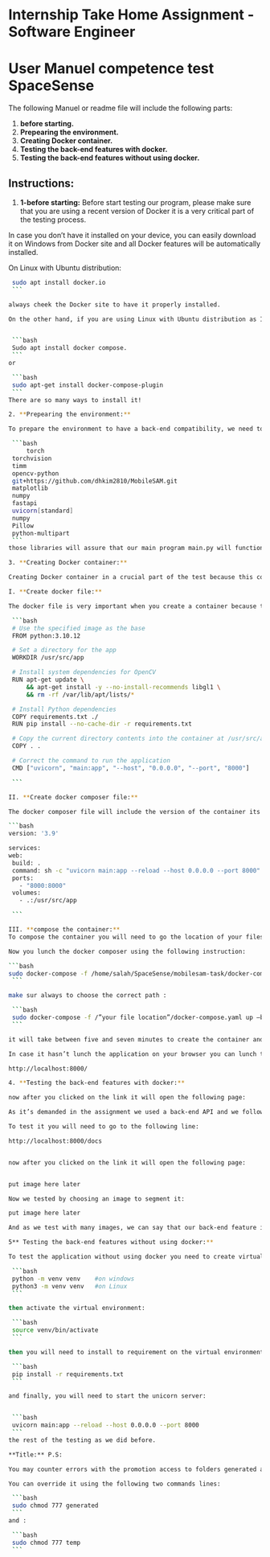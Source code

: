 # Internship Take Home Assignment - Software Engineer
# User Manuel competence test SpaceSense
The following Manuel or readme file will include the following parts:

1. **before starting.**
2. **Prepearing the environment.**
3. **Creating Docker container.**
4. **Testing the back-end features with docker.**
5. **Testing the back-end features without using docker.**


## Instructions:

1. **1-before starting:**
Before start testing our program, please make sure that you are using a recent version of Docker it is a very critical part of the testing process.

In case you don’t have it installed on your device, you can easily download it on Windows from Docker site and all Docker features will be automatically installed.

On Linux with Ubuntu distribution:

   ```bash
    sudo apt install docker.io
    ```

always cheek the Docker site to have it properly installed.

On the other hand, if you are using Linux with Ubuntu distribution as I did its crucial to have docker compose installed. You can easily install it using the apt library using the following instruction:


    ```bash
    Sudo apt install docker compose.
    ```
or

    ```bash
    sudo apt-get install docker-compose-plugin
    ```
There are so many ways to install it!

2. **Prepearing the environment:**

To prepare the environment to have a back-end compatibility, we need to modify the file requirements.txt to include the necessary libraries so that our program work properly:

    ```bash
        torch
    torchvision
    timm
    opencv-python
    git+https://github.com/dhkim2810/MobileSAM.git
    matplotlib
    numpy
    fastapi
    uvicorn[standard]
    numpy
    Pillow
    python-multipart
    ```
those libraries will assure that our main program main.py will function without problems:  

3. **Creating Docker container:**

Creating Docker container in a crucial part of the test because this container will be the server where our program will work, and it will also assure that the program and its files will be separated from the main computer which will work as a layer of protection and will facilitate the tests.

I. **Create docker file:**

The docker file is very important when you create a container because this file will include the settings on how this container will works, the location of the score’s files, preparing the virtual environment by downloading the python dependencies and le URL of the application:

    ```bash
    # Use the specified image as the base
    FROM python:3.10.12

    # Set a directory for the app
    WORKDIR /usr/src/app

    # Install system dependencies for OpenCV
    RUN apt-get update \
        && apt-get install -y --no-install-recommends libgl1 \
        && rm -rf /var/lib/apt/lists/*

    # Install Python dependencies
    COPY requirements.txt ./
    RUN pip install --no-cache-dir -r requirements.txt

    # Copy the current directory contents into the container at /usr/src/app
    COPY . .

    # Correct the command to run the application
    CMD ["uvicorn", "main:app", "--host", "0.0.0.0", "--port", "8000"]

    ```

II. **Create docker composer file:**

The docker composer file will include the version of the container its ports, its IP address, and the application web:

```bash
version: '3.9'

services:
  web:
    build: .
    command: sh -c "uvicorn main:app --reload --host 0.0.0.0 --port 8000"
    ports:
      - "8000:8000"
    volumes:
      - .:/usr/src/app

    ```

III. **compose the container:**
To compose the container you will need to go the location of your files,main.py ,Dockerfile , Docker composer …etc

Now you lunch the docker composer using the following instruction:

```bash
sudo docker-compose -f /home/salah/SpaceSense/mobilesam-task/docker-compose.yaml up –build
    ```

make sur always to choose the correct path :

    ```bash
    sudo docker-compose -f /”your file location”/docker-compose.yaml up –build
    ```

it will take between five and seven minutes to create the container and lunch the application. 

In case it hasn’t lunch the application on your browser you can lunch the application using the following link:

http://localhost:8000/

4. **Testing the back-end features with docker:**

now after you clicked on the link it will open the following page:

As it’s demanded in the assignment we used a back-end API and we followed your suggestion and we have used Fast API, we have chosen fast API as it provides a good documentation and clear way to test the back-end features without the need to develop HTML interface.

To test it you will need to go to the following line:

http://localhost:8000/docs


now after you clicked on the link it will open the following page:


put image here later 

Now we tested by choosing an image to segment it:

put image here later 

And as we test with many images, we can say that our back-end feature is fully functional which mean the back-end feature works well.

5** Testing the back-end features without using docker:**

To test the application without using docker you need to create virtual environment:

    ```bash
    python -m venv venv    #on windows
    python3 -m venv venv   #on Linux
    ```

then activate the virtual environment:

    ```bash
    source venv/bin/activate
    ```

then you will need to install to requirement on the virtual environment:

    ```bash
    pip install -r requirements.txt
    ```

and finally, you will need to start the unicorn server:


    ```bash
    uvicorn main:app --reload --host 0.0.0.0 --port 8000
    ```
the rest of the testing as we did before.

**Title:** P.S:

You may counter errors with the promotion access to folders generated and temp while testing without Docker.

You can override it using the following two commands lines:

    ```bash
    sudo chmod 777 generated
    ```
and :

    ```bash
    sudo chmod 777 temp
    ```
